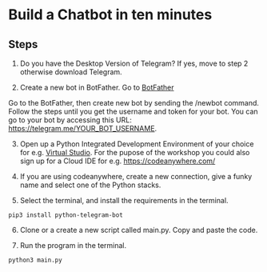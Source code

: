 # Build a Chatbot in ten minutes

## Steps
1. Do you have the Desktop Version of Telegram? If yes, move to step 2 otherwise download Telegram.

2. Create a new bot in BotFather. Go to [BotFather](https://telegram.me/BotFather)

Go to the BotFather, then create new bot by sending the /newbot command. Follow the steps until you get the username and token for your bot. You can go to your bot by accessing this URL: https://telegram.me/YOUR_BOT_USERNAME.

3. Open up a Python Integrated Development Environment of your choice for e.g. [Virtual Studio](https://visualstudio.microsoft.com/).
For the pupose of the workshop you could also sign up for a Cloud IDE for e.g. https://codeanywhere.com/

4. If you are using codeanywhere, create a new connection, give a funky name and select one of the Python stacks.


5. Select the terminal, and install the requirements in the terminal.

```pip3 install python-telegram-bot```

6. Clone or a create a new script called main.py. Copy and paste the code.

7. Run the program in the terminal.

```python3 main.py```
